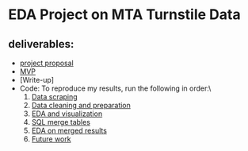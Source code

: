 # EDA Project on MTA Turnstile Data

## deliverables:
- [project proposal](project_proposal.md)
- [MVP](MVP.md)
- [Write-up]
- Code: 
  To reproduce my results, run the following in order:\
   1. [Data scraping](1_data_scraper.ipynb)
   2. [Data cleaning and preparation](2_data_cleaning_n_prep.ipynb)
   3. [EDA and visualization](3_EDA_data_vis.ipynb)
   4. [SQL merge tables](4_mta_merged.sql)
   5. [EDA on merged results](5_merge_ADA_Analysis.ipynb)
   6. [Future work](6_Future_work.ipynb)


